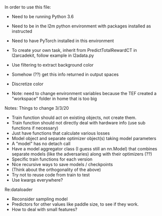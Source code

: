 In order to use this file:

- Need to be running Python 3.6
- Need to be in the l2m python environment with packages installed as instructed
- Need to have PyTorch installed in this environment

- To create your own task, inherit from PredictTotalRewardCT in l2arcadekit, follow example in l2adata.py
- Use filtering to extract background color
- Somehow (??) get this info returned in output spaces
- Discretize color

- Note: need to change environment variables because the TEF created a "workspace" folder in home that is too big



Notes: Things to change 3/3/20

- Train function should act on existing objects, not create them.
- Train function should not directly deal with hardware info (use sub functions if necessary)
- Just have functions that calculate various losses
- Model object and separate optimizer object(s) taking model parameters
- A "model" has no detach call
- Have a model aggregator class (I guess still an nn.Model) that combines separate models (like the adversaries) along with their optimizers (??)
- Specific train functions for each version
- Nice recursive ways to save models / checkpoints
- (Think about the orthogonality of the above)
- Try not to reuse code from train to test
- Use kwargs everywhere?

Re:dataloader
- Reconsider sampling model
- Predictors for other values like paddle size, to see if they work.
- How to deal with small features?
